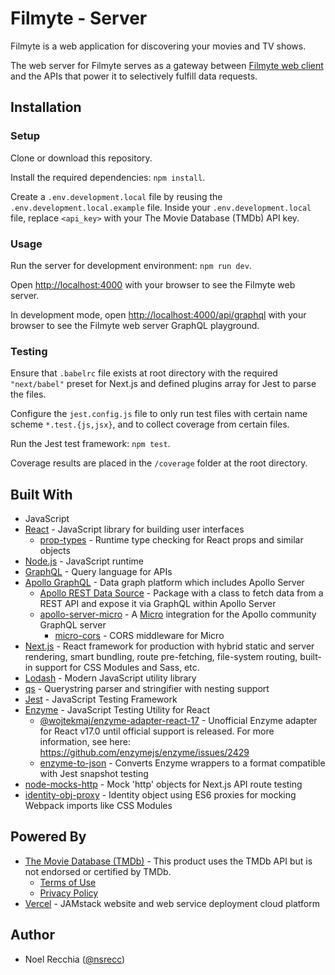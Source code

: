 # Filmyte - Server

Filmyte is a web application for discovering your movies and TV shows.

The web server for Filmyte serves as a gateway between [Filmyte web client](https://github.com/nsrecc/filmyte) and the APIs that power it to selectively fulfill data requests.

## Installation

### Setup

Clone or download this repository.

Install the required dependencies: `npm install`.

Create a `.env.development.local` file by reusing the `.env.development.local.example` file. Inside your `.env.development.local` file, replace `<api_key>` with your The Movie Database (TMDb) API key.

### Usage

Run the server for development environment: `npm run dev`.

Open [http://localhost:4000](http://localhost:4000) with your browser to see the Filmyte web server.

In development mode, open [http://localhost:4000/api/graphql](http://localhost:4000/api/graphql) with your browser to see the Filmyte web server GraphQL playground.

### Testing

Ensure that `.babelrc` file exists at root directory with the required `"next/babel"` preset for Next.js and defined plugins array for Jest to parse the files.

Configure the `jest.config.js` file to only run test files with certain name scheme `*.test.{js,jsx}`, and to collect coverage from certain files.

Run the Jest test framework: `npm test`.

Coverage results are placed in the `/coverage` folder at the root directory.

## Built With

* JavaScript
* [React](https://reactjs.org/) - JavaScript library for building user interfaces
    * [prop-types](https://github.com/facebook/prop-types) - Runtime type checking for React props and similar objects
* [Node.js](https://nodejs.org/en/) - JavaScript runtime
* [GraphQL](https://graphql.org/) - Query language for APIs
* [Apollo GraphQL](https://www.apollographql.com/) - Data graph platform which includes Apollo Server
    * [Apollo REST Data Source](https://github.com/apollographql/apollo-server/tree/main/packages/apollo-datasource-rest) - Package with a class to fetch data from a REST API and expose it via GraphQL within Apollo Server
    * [apollo-server-micro](https://github.com/apollographql/apollo-server/tree/main/packages/apollo-server-micro) - A [Micro](https://github.com/vercel/micro) integration for the Apollo community GraphQL server
        * [micro-cors](https://github.com/possibilities/micro-cors) - CORS middleware for Micro
* [Next.js](https://nextjs.org/) - React framework for production with hybrid static and server rendering, smart bundling, route pre-fetching, file-system routing, built-in support for CSS Modules and Sass, etc.
* [Lodash](https://lodash.com/) - Modern JavaScript utility library
* [qs](https://github.com/ljharb/qs) - Querystring parser and stringifier with nesting support
* [Jest](https://jestjs.io/en/) - JavaScript Testing Framework
* [Enzyme](https://enzymejs.github.io/enzyme/) - JavaScript Testing Utility for React
    * [@wojtekmaj/enzyme-adapter-react-17](https://github.com/wojtekmaj/enzyme-adapter-react-17) - Unofficial Enzyme adapter for React v17.0 until official support is released. For more information, see here: https://github.com/enzymejs/enzyme/issues/2429
    * [enzyme-to-json](https://github.com/adriantoine/enzyme-to-json) - Converts Enzyme wrappers to a format compatible with Jest snapshot testing
* [node-mocks-http](https://github.com/howardabrams/node-mocks-http) - Mock 'http' objects for Next.js API route testing
* [identity-obj-proxy](https://github.com/keyz/identity-obj-proxy) - Identity object using ES6 proxies for mocking Webpack imports like CSS Modules

## Powered By

* [The Movie Database (TMDb)](https://www.themoviedb.org/documentation/api) - This product uses the TMDb API but is not endorsed or certified by TMDb.
    * [Terms of Use](https://www.themoviedb.org/terms-of-use)
    * [Privacy Policy](https://www.themoviedb.org/privacy-policy)
* [Vercel](https://vercel.com/) - JAMstack website and web service deployment cloud platform

## Author

* Noel Recchia ([@nsrecc](https://github.com/nsrecc))
